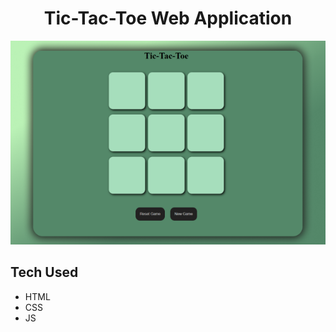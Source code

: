 <h1 align="center">
  Tic-Tac-Toe Web Application
</h1>

<div align="center">
  <img alt="Weather Demo" src="./Tic-Tac-Toe preview.png" />
</div>


## Tech Used 
- HTML
- CSS
- JS
